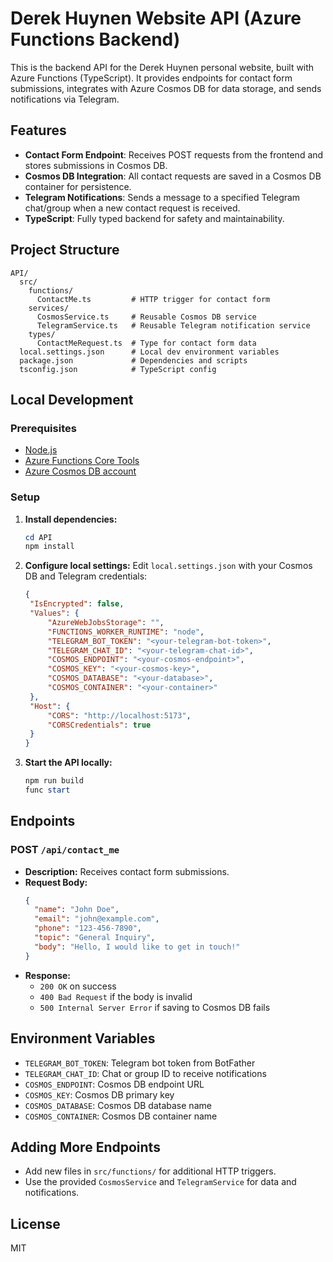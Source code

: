 # Derek Huynen Website API (Azure Functions Backend)

This is the backend API for the Derek Huynen personal website, built with Azure Functions (TypeScript). It provides endpoints for contact form submissions, integrates with Azure Cosmos DB for data storage, and sends notifications via Telegram.

## Features

- **Contact Form Endpoint**: Receives POST requests from the frontend and stores submissions in Cosmos DB.
- **Cosmos DB Integration**: All contact requests are saved in a Cosmos DB container for persistence.
- **Telegram Notifications**: Sends a message to a specified Telegram chat/group when a new contact request is received.
- **TypeScript**: Fully typed backend for safety and maintainability.

## Project Structure

```
API/
  src/
    functions/
      ContactMe.ts         # HTTP trigger for contact form
    services/
      CosmosService.ts     # Reusable Cosmos DB service
      TelegramService.ts   # Reusable Telegram notification service
    types/
      ContactMeRequest.ts  # Type for contact form data
  local.settings.json      # Local dev environment variables
  package.json             # Dependencies and scripts
  tsconfig.json            # TypeScript config
```

## Local Development

### Prerequisites

- [Node.js](https://nodejs.org/)
- [Azure Functions Core Tools](https://docs.microsoft.com/azure/azure-functions/functions-run-local)
- [Azure Cosmos DB account](https://docs.microsoft.com/azure/cosmos-db/create-sql-api-dotnet)

### Setup

1. **Install dependencies:**
   ```powershell
   cd API
   npm install
   ```
2. **Configure local settings:**
   Edit `local.settings.json` with your Cosmos DB and Telegram credentials:
   ```json
   {
   	"IsEncrypted": false,
   	"Values": {
   		"AzureWebJobsStorage": "",
   		"FUNCTIONS_WORKER_RUNTIME": "node",
   		"TELEGRAM_BOT_TOKEN": "<your-telegram-bot-token>",
   		"TELEGRAM_CHAT_ID": "<your-telegram-chat-id>",
   		"COSMOS_ENDPOINT": "<your-cosmos-endpoint>",
   		"COSMOS_KEY": "<your-cosmos-key>",
   		"COSMOS_DATABASE": "<your-database>",
   		"COSMOS_CONTAINER": "<your-container>"
   	},
   	"Host": {
   		"CORS": "http://localhost:5173",
   		"CORSCredentials": true
   	}
   }
   ```
3. **Start the API locally:**
   ```powershell
   npm run build
   func start
   ```

## Endpoints

### POST `/api/contact_me`

- **Description:** Receives contact form submissions.
- **Request Body:**
  ```json
  {
  	"name": "John Doe",
  	"email": "john@example.com",
  	"phone": "123-456-7890",
  	"topic": "General Inquiry",
  	"body": "Hello, I would like to get in touch!"
  }
  ```
- **Response:**
  - `200 OK` on success
  - `400 Bad Request` if the body is invalid
  - `500 Internal Server Error` if saving to Cosmos DB fails

## Environment Variables

- `TELEGRAM_BOT_TOKEN`: Telegram bot token from BotFather
- `TELEGRAM_CHAT_ID`: Chat or group ID to receive notifications
- `COSMOS_ENDPOINT`: Cosmos DB endpoint URL
- `COSMOS_KEY`: Cosmos DB primary key
- `COSMOS_DATABASE`: Cosmos DB database name
- `COSMOS_CONTAINER`: Cosmos DB container name

## Adding More Endpoints

- Add new files in `src/functions/` for additional HTTP triggers.
- Use the provided `CosmosService` and `TelegramService` for data and notifications.

## License

MIT

